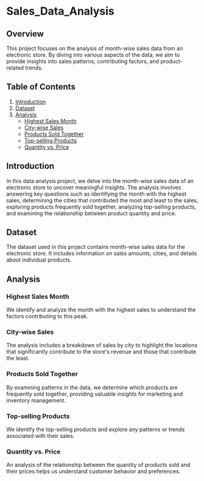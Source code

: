 # Sales_Data_Analysis

## Overview

This project focuses on the analysis of month-wise sales data from an electronic store. By diving into various aspects of the data, we aim to provide insights into sales patterns, contributing factors, and product-related trends.

## Table of Contents

1. [Introduction](#introduction)
2. [Dataset](#dataset)
3. [Analysis](#analysis)
    - [Highest Sales Month](#highest-sales-month)
    - [City-wise Sales](#city-wise-sales)
    - [Products Sold Together](#products-sold-together)
    - [Top-selling Products](#top-selling-products)
    - [Quantity vs. Price](#quantity-vs-price)

## Introduction

In this data analysis project, we delve into the month-wise sales data of an electronic store to uncover meaningful insights. The analysis involves answering key questions such as identifying the month with the highest sales, determining the cities that contributed the most and least to the sales, exploring products frequently sold together, analyzing top-selling products, and examining the relationship between product quantity and price.

## Dataset

The dataset used in this project contains month-wise sales data for the electronic store. It includes information on sales amounts, cities, and details about individual products.

## Analysis

### Highest Sales Month

We identify and analyze the month with the highest sales to understand the factors contributing to this peak.

### City-wise Sales

The analysis includes a breakdown of sales by city to highlight the locations that significantly contribute to the store's revenue and those that contribute the least.

### Products Sold Together

By examining patterns in the data, we determine which products are frequently sold together, providing valuable insights for marketing and inventory management.

### Top-selling Products

We identify the top-selling products and explore any patterns or trends associated with their sales.

### Quantity vs. Price

An analysis of the relationship between the quantity of products sold and their prices helps us understand customer behavior and preferences.
